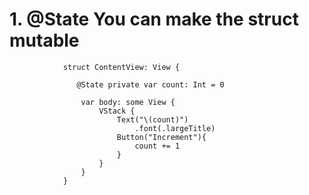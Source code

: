 # 1. @State You can make the struct mutable 

                struct ContentView: View {
                    
                   @State private var count: Int = 0
                    
                    var body: some View {
                        VStack {
                            Text("\(count)")
                                .font(.largeTitle)
                            Button("Increment"){
                                count += 1
                            }
                        }
                    }
                }

